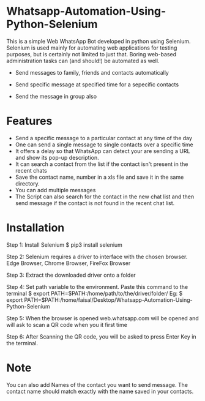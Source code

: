 # Whatsapp-Automation-Using-Python-Selenium

This is a simple Web WhatsApp Bot developed in python using Selenium. Selenium is used mainly for automating web applications for testing purposes, but is certainly not limited to just that. Boring web-based administration tasks can (and should!) be automated as well.

- Send messages to family, friends and contacts automatically

- Send specific message at specified time for a sepecific contacts

- Send the message in group also


# Features

- Send a specific message to a particular contact at any time of the day
- One can send a single message to single contacts over a specific time
- It offers a delay so that WhatsApp can detect your are sending a URL and show its pop-up description.
- It can search a contact from the list if the contact isn't present in the recent chats
- Save the contact name, number in a xls file and save it in the same directory.
- You can add multiple messages
- The Script can also search for the contact in the new chat list and then send message if the contact is not found in the recent chat list.


# Installation

Step 1: Install Selenium
$ pip3 install selenium


Step 2: Selenium requires a driver to interface with the chosen browser.
Edge Browser, Chrome Browser, FireFox Browser


Step 3: Extract the downloaded driver onto a folder


Step 4: Set path variable to the environment. Paste this command to the terminal
$ export PATH=$PATH:/home/path/to/the/driver/folder/
Eg: $ export PATH=$PATH:/home/faisal/Desktop/Whatsapp-Automation-Using-Python-Selenium


Step 5: When the browser is opened web.whatsapp.com will be opened and will ask to scan a QR code when you it first time


Step 6: After Scanning the QR code, you will be asked to press Enter Key in the terminal.



# Note

You can also add Names of the contact you want to send message. The contact name should match exactly with the name saved in your contacts.
